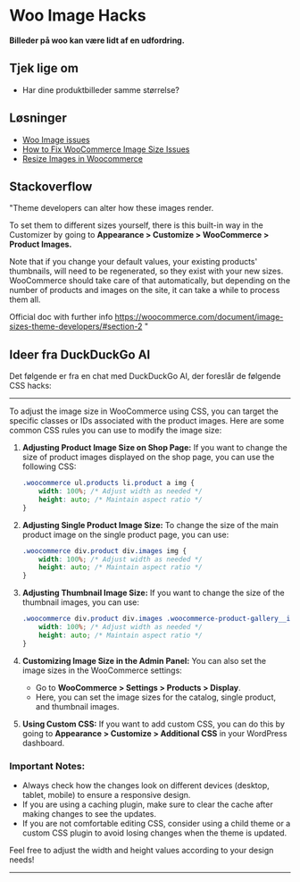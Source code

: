 # Woo Image Hacks

**Billeder på woo kan være lidt af en udfordring.**

## Tjek lige om

* Har dine produktbilleder samme størrelse?

## Løsninger

* [Woo Image issues](https://www.codeable.io/blog/fix-woocommerce-image-issues/)
* [How to Fix WooCommerce Image Size Issues](https://pluginever.com/how-to-fix-woocommerce-image-size-issues/)
* [Resize Images in Woocommerce](https://learnwoo.com/resize-images-in-woocommerce-wordpress/)

## Stackoverflow

"Theme developers can alter how these images render.

To set them to different sizes yourself, there is this built-in way in the Customizer by going to **Appearance > Customize > WooCommerce > Product Images.**

Note that if you change your default values, your existing products' thumbnails, will need to be regenerated, so they exist with your new sizes. WooCommerce should take care of that automatically, but depending on the number of products and images on the site, it can take a while to process them all.

Official doc with further info https://woocommerce.com/document/image-sizes-theme-developers/#section-2 "

## Ideer fra DuckDuckGo AI

Det følgende er fra en chat med DuckDuckGo AI, der foreslår de følgende CSS hacks:

----

To adjust the image size in WooCommerce using CSS, you can target the specific classes or IDs associated with the product images. Here are some common CSS rules you can use to modify the image size:

1. **Adjusting Product Image Size on Shop Page:**
   If you want to change the size of product images displayed on the shop page, you can use the following CSS:

   ```css
   .woocommerce ul.products li.product a img {
       width: 100%; /* Adjust width as needed */
       height: auto; /* Maintain aspect ratio */
   }
   ```

2. **Adjusting Single Product Image Size:**
   To change the size of the main product image on the single product page, you can use:

   ```css
   .woocommerce div.product div.images img {
       width: 100%; /* Adjust width as needed */
       height: auto; /* Maintain aspect ratio */
   }
   ```

3. **Adjusting Thumbnail Image Size:**
   If you want to change the size of the thumbnail images, you can use:

   ```css
   .woocommerce div.product div.images .woocommerce-product-gallery__image img {
       width: 100%; /* Adjust width as needed */
       height: auto; /* Maintain aspect ratio */
   }
   ```

4. **Customizing Image Size in the Admin Panel:**
   You can also set the image sizes in the WooCommerce settings:
   - Go to **WooCommerce > Settings > Products > Display**.
   - Here, you can set the image sizes for the catalog, single product, and thumbnail images.

5. **Using Custom CSS:**
   If you want to add custom CSS, you can do this by going to **Appearance > Customize > Additional CSS** in your WordPress dashboard.

### Important Notes:
- Always check how the changes look on different devices (desktop, tablet, mobile) to ensure a responsive design.
- If you are using a caching plugin, make sure to clear the cache after making changes to see the updates.
- If you are not comfortable editing CSS, consider using a child theme or a custom CSS plugin to avoid losing changes when the theme is updated.

Feel free to adjust the width and height values according to your design needs!

----